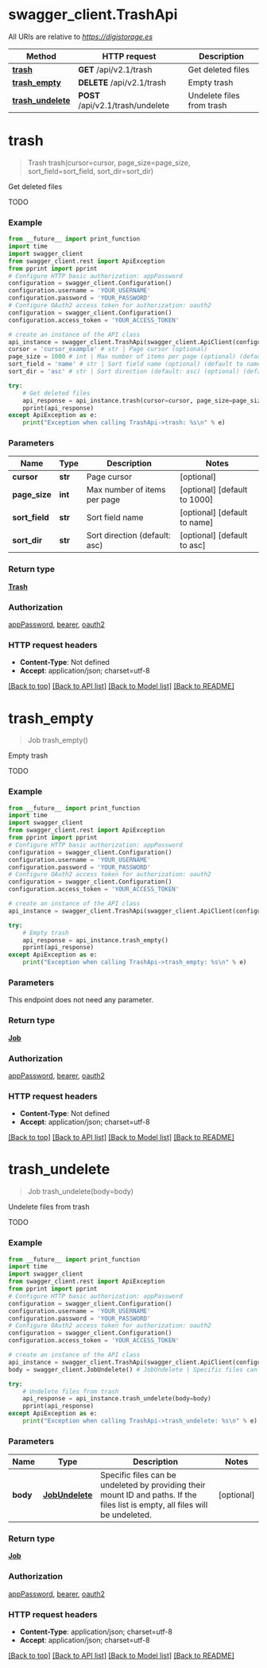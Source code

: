 # swagger_client.TrashApi

All URIs are relative to *https://digistorage.es*

Method | HTTP request | Description
------------- | ------------- | -------------
[**trash**](TrashApi.md#trash) | **GET** /api/v2.1/trash | Get deleted files
[**trash_empty**](TrashApi.md#trash_empty) | **DELETE** /api/v2.1/trash | Empty trash
[**trash_undelete**](TrashApi.md#trash_undelete) | **POST** /api/v2.1/trash/undelete | Undelete files from trash

# **trash**
> Trash trash(cursor=cursor, page_size=page_size, sort_field=sort_field, sort_dir=sort_dir)

Get deleted files

TODO

### Example
```python
from __future__ import print_function
import time
import swagger_client
from swagger_client.rest import ApiException
from pprint import pprint
# Configure HTTP basic authorization: appPassword
configuration = swagger_client.Configuration()
configuration.username = 'YOUR_USERNAME'
configuration.password = 'YOUR_PASSWORD'
# Configure OAuth2 access token for authorization: oauth2
configuration = swagger_client.Configuration()
configuration.access_token = 'YOUR_ACCESS_TOKEN'

# create an instance of the API class
api_instance = swagger_client.TrashApi(swagger_client.ApiClient(configuration))
cursor = 'cursor_example' # str | Page cursor (optional)
page_size = 1000 # int | Max number of items per page (optional) (default to 1000)
sort_field = 'name' # str | Sort field name (optional) (default to name)
sort_dir = 'asc' # str | Sort direction (default: asc) (optional) (default to asc)

try:
    # Get deleted files
    api_response = api_instance.trash(cursor=cursor, page_size=page_size, sort_field=sort_field, sort_dir=sort_dir)
    pprint(api_response)
except ApiException as e:
    print("Exception when calling TrashApi->trash: %s\n" % e)
```

### Parameters

Name | Type | Description  | Notes
------------- | ------------- | ------------- | -------------
 **cursor** | **str**| Page cursor | [optional] 
 **page_size** | **int**| Max number of items per page | [optional] [default to 1000]
 **sort_field** | **str**| Sort field name | [optional] [default to name]
 **sort_dir** | **str**| Sort direction (default: asc) | [optional] [default to asc]

### Return type

[**Trash**](Trash.md)

### Authorization

[appPassword](../README.md#appPassword), [bearer](../README.md#bearer), [oauth2](../README.md#oauth2)

### HTTP request headers

 - **Content-Type**: Not defined
 - **Accept**: application/json; charset=utf-8

[[Back to top]](#) [[Back to API list]](../README.md#documentation-for-api-endpoints) [[Back to Model list]](../README.md#documentation-for-models) [[Back to README]](../README.md)

# **trash_empty**
> Job trash_empty()

Empty trash

TODO

### Example
```python
from __future__ import print_function
import time
import swagger_client
from swagger_client.rest import ApiException
from pprint import pprint
# Configure HTTP basic authorization: appPassword
configuration = swagger_client.Configuration()
configuration.username = 'YOUR_USERNAME'
configuration.password = 'YOUR_PASSWORD'
# Configure OAuth2 access token for authorization: oauth2
configuration = swagger_client.Configuration()
configuration.access_token = 'YOUR_ACCESS_TOKEN'

# create an instance of the API class
api_instance = swagger_client.TrashApi(swagger_client.ApiClient(configuration))

try:
    # Empty trash
    api_response = api_instance.trash_empty()
    pprint(api_response)
except ApiException as e:
    print("Exception when calling TrashApi->trash_empty: %s\n" % e)
```

### Parameters
This endpoint does not need any parameter.

### Return type

[**Job**](Job.md)

### Authorization

[appPassword](../README.md#appPassword), [bearer](../README.md#bearer), [oauth2](../README.md#oauth2)

### HTTP request headers

 - **Content-Type**: Not defined
 - **Accept**: application/json; charset=utf-8

[[Back to top]](#) [[Back to API list]](../README.md#documentation-for-api-endpoints) [[Back to Model list]](../README.md#documentation-for-models) [[Back to README]](../README.md)

# **trash_undelete**
> Job trash_undelete(body=body)

Undelete files from trash

TODO

### Example
```python
from __future__ import print_function
import time
import swagger_client
from swagger_client.rest import ApiException
from pprint import pprint
# Configure HTTP basic authorization: appPassword
configuration = swagger_client.Configuration()
configuration.username = 'YOUR_USERNAME'
configuration.password = 'YOUR_PASSWORD'
# Configure OAuth2 access token for authorization: oauth2
configuration = swagger_client.Configuration()
configuration.access_token = 'YOUR_ACCESS_TOKEN'

# create an instance of the API class
api_instance = swagger_client.TrashApi(swagger_client.ApiClient(configuration))
body = swagger_client.JobUndelete() # JobUndelete | Specific files can be undeleted by providing their mount ID and paths. If the files list is empty, all files will be undeleted. (optional)

try:
    # Undelete files from trash
    api_response = api_instance.trash_undelete(body=body)
    pprint(api_response)
except ApiException as e:
    print("Exception when calling TrashApi->trash_undelete: %s\n" % e)
```

### Parameters

Name | Type | Description  | Notes
------------- | ------------- | ------------- | -------------
 **body** | [**JobUndelete**](JobUndelete.md)| Specific files can be undeleted by providing their mount ID and paths. If the files list is empty, all files will be undeleted. | [optional] 

### Return type

[**Job**](Job.md)

### Authorization

[appPassword](../README.md#appPassword), [bearer](../README.md#bearer), [oauth2](../README.md#oauth2)

### HTTP request headers

 - **Content-Type**: application/json; charset=utf-8
 - **Accept**: application/json; charset=utf-8

[[Back to top]](#) [[Back to API list]](../README.md#documentation-for-api-endpoints) [[Back to Model list]](../README.md#documentation-for-models) [[Back to README]](../README.md)

